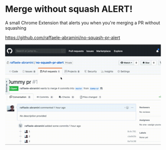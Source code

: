 # Merge without squash ALERT!
A small Chrome Extension that alerts you when you're merging a PR without squashing

https://github.com/raffaele-abramini/no-squash-pr-alert

![The alert in action](./demo.gif)
